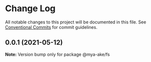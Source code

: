 # Change Log

All notable changes to this project will be documented in this file.
See [Conventional Commits](https://conventionalcommits.org) for commit guidelines.

## 0.0.1 (2021-05-12)

**Note:** Version bump only for package @mya-ake/fs
